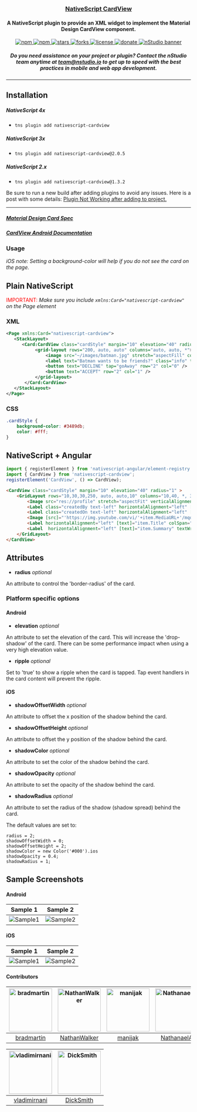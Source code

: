 ﻿<a align="center" href="https://www.npmjs.com/package/nativescript-cardview">
    <h3 align="center">NativeScript CardView</h3>
</a>
<h4 align="center">A NativeScript plugin to provide an XML widget to implement the Material Design CardView component.</h4>

<p align="center">
    <a href="https://www.npmjs.com/package/nativescript-cardview">
        <img src="https://img.shields.io/npm/v/nativescript-cardview.svg" alt="npm">
    </a>
    <a href="https://www.npmjs.com/package/nativescript-cardview">
        <img src="https://img.shields.io/npm/dt/nativescript-cardview.svg?label=npm%20downloads" alt="npm">
    </a>
    <a href="https://github.com/bradmartin/nativescript-cardview/stargazers">
        <img src="https://img.shields.io/github/stars/bradmartin/nativescript-cardview.svg" alt="stars">
    </a>
     <a href="https://github.com/bradmartin/nativescript-cardview/network">
        <img src="https://img.shields.io/github/forks/bradmartin/nativescript-cardview.svg" alt="forks">
    </a>
    <a href="https://github.com/bradmartin/nativescript-cardview/blob/master/src/LICENSE.md">
        <img src="https://img.shields.io/github/license/bradmartin/nativescript-cardview.svg" alt="license">
    </a>
    <a href="https://paypal.me/bradwayne88">
        <img src="https://img.shields.io/badge/Donate-PayPal-green.svg" alt="donate">
    </a>
    <a href="http://nstudio.io">
      <img src="./images/nstudio-banner.png" alt="nStudio banner">
    </a>
    <h5 align="center">Do you need assistance on your project or plugin? Contact the nStudio team anytime at <a href="mailto:team@nstudio.io">team@nstudio.io</a> to get up to speed with the best practices in mobile and web app development.
    </h5>
</p>

---

## Installation

##### NativeScript 4x

* `tns plugin add nativescript-cardview`

##### NativeScript 3x

* `tns plugin add nativescript-cardview@2.0.5`

##### NativeScript 2.x

* `tns plugin add nativescript-cardview@1.3.2`

Be sure to run a new build after adding plugins to avoid any issues. Here is a post with some details: [Plugin Not Working after adding to project.](https://bradmartin.net/2016/07/20/ahhh-this-nativescript-plugin-doesnt-work/_)

---

##### [Material Design Card Spec](https://www.google.com/design/spec/components/cards.html)

##### [CardView Android Documentation](http://developer.android.com/intl/zh-tw/reference/android/support/v7/widget/CardView.html)

### Usage

_iOS note: Setting a background-color will help if you do not see the card on the page._

## Plain NativeScript

<span style="color:red">IMPORTANT: </span>_Make sure you include `xmlns:Card="nativescript-cardview"` on the Page element_

### XML

```XML
<Page xmlns:Card="nativescript-cardview">
   <StackLayout>
      <Card:CardView class="cardStyle" margin="10" elevation="40" radius="5">
           <grid-layout rows="200, auto, auto" columns="auto, auto, *">
               <image src="~/images/batman.jpg" stretch="aspectFill" colSpan="3" row="0" />
               <label text="Batman wants to be friends?" class="info" textWrap="true" row="1" colSpan="3" />
               <button text="DECLINE" tap="goAway" row="2" col="0" />
               <button text="ACCEPT" row="2" col="1" />
           </grid-layout>
       </Card:CardView>
   </StackLayout>
</Page>
```

### CSS

```CSS
.cardStyle {
    background-color: #3489db;
    color: #fff;
}
```

## NativeScript + Angular

```typescript
import { registerElement } from 'nativescript-angular/element-registry';
import { CardView } from 'nativescript-cardview';
registerElement('CardView', () => CardView);
```

```html
<CardView class="cardStyle" margin="10" elevation="40" radius="1" >
	<GridLayout rows="10,30,30,250, auto, auto,10" columns="10,40, *, 30,10">
		<Image src="res://profile" stretch="aspectFit" verticalAlignment="stretch" col="1" row="1" rowSpan="2"></Image>
		<Label class="createdBy text-left" horizontalAlignment="left" [text]="item.CreatedBy" row="1" col="2" textWrap="true"></Label>
		<Label class="createdOn text-left" horizontalAlignment="left" [text]="item.UpdatedDate" row="2" col="2"></Label>
		<Image [src]="'https://img.youtube.com/vi/'+item.MediaURL+'/mqdefault.jpg'" stretch="aspectFit" colSpan="3" col="1" row="3"></Image>
		<Label horizontalAlignment="left" [text]="item.Title" colSpan="3" row="4" textWrap="true" col="1"></Label>
		<Label  horizontalAlignment="left" [text]="item.Summary" textWrap="true" col="1" row="5" colSpan="3"></Label>
	</GridLayout>
</CardView>
```

## Attributes

* **radius** _optional_

An attribute to control the 'border-radius' of the card.

### Platform specific options

#### Android

* **elevation** _optional_

An attribute to set the elevation of the card. This will increase the 'drop-shadow' of the card.
There can be some performance impact when using a very high elevation value.

* **ripple** _optional_

Set to 'true' to show a ripple when the card is tapped. Tap event handlers in the card content will prevent the ripple.


#### iOS

* **shadowOffsetWidth** _optional_

An attribute to offset the x position of the shadow behind the card.

* **shadowOffsetHeight** _optional_

An attribute to offset the y position of the shadow behind the card.

* **shadowColor** _optional_

An attribute to set the color of the shadow behind the card.

* **shadowOpacity** _optional_

An attribute to set the opacity of the shadow behind the card.

* **shadowRadius** _optional_

An attribute to set the radius of the shadow (shadow spread) behind the card.

The default values are set to:

```
radius = 2;
shadowOffsetWidth = 0;
shadowOffsetHeight = 2;
shadowColor = new Color('#000').ios
shadowOpacity = 0.4;
shadowRadius = 1;
```

## Sample Screenshots

#### Android

| Sample 1                            | Sample 2                            |
| ----------------------------------- | ----------------------------------- |
| ![Sample1](images/sample_card1.png) | ![Sample2](images/sample_card2.png) |

#### iOS

| Sample 1                                | Sample 2                                |
| --------------------------------------- | --------------------------------------- |
| ![Sample1](images/sample_card1_ios.png) | ![Sample2](images/sample_card3_ios.png) |

#### Contributors

| [<img alt="bradmartin" src="https://avatars3.githubusercontent.com/u/6006148?v=3&s=117" width="117">](https://github.com/bradmartin) | [<img alt="NathanWalker" src="https://avatars1.githubusercontent.com/u/457187?v=3&s=117" width="117">](https://github.com/NathanWalker) | [<img alt="manijak" src="https://avatars3.githubusercontent.com/u/3605066?v=3&s=117" width="117">](https://github.com/manijak) | [<img alt="NathanaelA" src="https://avatars0.githubusercontent.com/u/850871?v=3&s=117" width="117">](https://github.com/NathanaelA) | [<img alt="EddyVerbruggen" src="https://avatars2.githubusercontent.com/u/1426370?v=3&s=117" width="117">](https://github.com/EddyVerbruggen) | [<img alt="sis0k0" src="https://avatars1.githubusercontent.com/u/7893485?v=3&s=117" width="117">](https://github.com/sis0k0) |
| :----------------------------------------------------------------------------------------------------------------------------------: | :-------------------------------------------------------------------------------------------------------------------------------------: | :----------------------------------------------------------------------------------------------------------------------------: | :---------------------------------------------------------------------------------------------------------------------------------: | :------------------------------------------------------------------------------------------------------------------------------------------: | :--------------------------------------------------------------------------------------------------------------------------: |
|                                             [bradmartin](https://github.com/bradmartin)                                              |                                             [NathanWalker](https://github.com/NathanWalker)                                             |                                             [manijak](https://github.com/manijak)                                              |                                             [NathanaelA](https://github.com/NathanaelA)                                             |                                             [EddyVerbruggen](https://github.com/EddyVerbruggen)                                              |                                             [sis0k0](https://github.com/sis0k0)                                              |

| [<img alt="vladimirnani" src="https://avatars0.githubusercontent.com/u/3397077?v=3&s=117" width="117">](https://github.com/vladimirnani) | [<img alt="DickSmith" src="https://avatars0.githubusercontent.com/u/6675511?v=3&s=117" width="117">](https://github.com/DickSmith) |
| :--------------------------------------------------------------------------------------------------------------------------------------: | :--------------------------------------------------------------------------------------------------------------------------------: |
|                                             [vladimirnani](https://github.com/vladimirnani)                                              |                                             [DickSmith](https://github.com/DickSmith)                                              |
